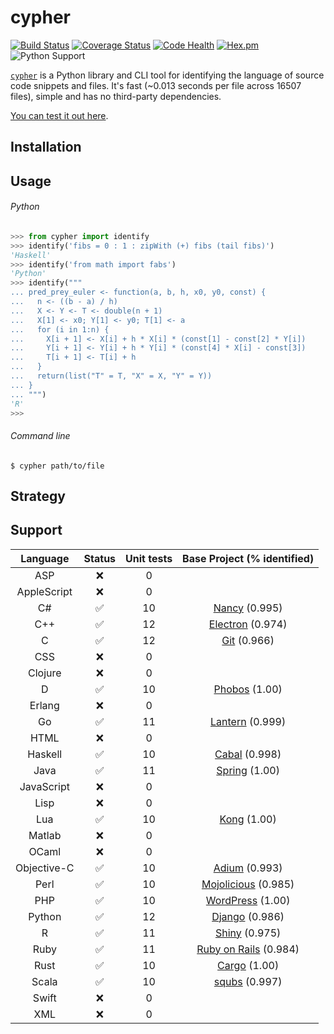 # cypher

[![Build Status](https://travis-ci.org/jdkato/cypher.svg?branch=master)](https://travis-ci.org/jdkato/cypher) [![Coverage Status](https://coveralls.io/repos/github/jdkato/cypher/badge.svg?branch=master)](https://coveralls.io/github/jdkato/cypher?branch=master) [![Code Health](https://landscape.io/github/jdkato/cypher/master/landscape.svg?style=flat)](https://landscape.io/github/jdkato/cypher/master) [![Hex.pm](https://img.shields.io/hexpm/l/plug.svg?maxAge=2592000)](https://github.com/jdkato/cypher/blob/master/LICENSE.txt) ![Python Support](https://img.shields.io/badge/python-2.7,3.4,3.5-blue.svg)

[`cypher`](https://en.wikipedia.org/wiki/Cypher_(Marvel_Comics)) is a Python library and CLI tool for identifying the language of source code snippets and files. It's fast (~0.013 seconds per file across 16507 files), simple and has no third-party dependencies.

[You can test it out here](http://jdkato.github.io/cypher/).

## Installation

## Usage

###### Python

```python
>>> from cypher import identify
>>> identify('fibs = 0 : 1 : zipWith (+) fibs (tail fibs)')
'Haskell'
>>> identify('from math import fabs')
'Python'
>>> identify("""
... pred_prey_euler <- function(a, b, h, x0, y0, const) {
...   n <- ((b - a) / h)
...   X <- Y <- T <- double(n + 1)
...   X[1] <- x0; Y[1] <- y0; T[1] <- a
...   for (i in 1:n) {
...     X[i + 1] <- X[i] + h * X[i] * (const[1] - const[2] * Y[i])
...     Y[i + 1] <- Y[i] + h * Y[i] * (const[4] * X[i] - const[3])
...     T[i + 1] <- T[i] + h
...   }
...   return(list("T" = T, "X" = X, "Y" = Y))
... }
... """)
'R'
>>>
```

###### Command line

```
$ cypher path/to/file
```

## Strategy

## Support

|   Language    |       Status          |      Unit tests   | Base Project (% identified)   |
|:-----------:  |:------------------:   |:---------------:  |:---------------------------:  |
|     ASP       |         :x:           |        0          |                               |
| AppleScript   |         :x:           |        0          |                               |
|      C#       | :white_check_mark:    |        10         | [Nancy](https://github.com/NancyFx/Nancy.git) (0.995)                             |
|     C++       | :white_check_mark:    |        12         | [Electron](https://github.com/apple/swift) (0.974)          |
|      C        | :white_check_mark:    |        12         | [Git](https://github.com/git/git) (0.966)            |
|     CSS       |         :x:           |        0          |                               |
|   Clojure     |         :x:           |        0          |                               |
|      D        | :white_check_mark:    |        10         | [Phobos](https://github.com/dlang/phobos.git) (1.00)               |
|    Erlang     |         :x:           |        0          |                               |
|      Go       | :white_check_mark:    |        11         | [Lantern](https://github.com/getlantern/lantern.git) (0.999)                              |
|     HTML      |         :x:           |        0          |                               |
|   Haskell     | :white_check_mark:    |        10         | [Cabal](https://github.com/haskell/cabal) (0.998)          |
|     Java      | :white_check_mark:    |        11         | [Spring](https://github.com/spring-projects/spring-framework.git) (1.00)                              |
|  JavaScript   |         :x:           |        0          |                               |
|     Lisp      |         :x:           |        0          |                               |
|     Lua       | :white_check_mark:    |        10         | [Kong](https://github.com/Mashape/kong) (1.00)                              |
|    Matlab     |         :x:           |        0          |                               |
|    OCaml      |         :x:           |        0          |                               |
| Objective-C   | :white_check_mark:    |        10         | [Adium](https://github.com/adium/adium.git) (0.993)                             |
|     Perl      | :white_check_mark:    |        10         | [Mojolicious](https://github.com/kraih/mojo) (0.985)                          |
|     PHP       | :white_check_mark:    |        10         | [WordPress](https://github.com/WordPress/WordPress) (1.00) |
|    Python     | :white_check_mark:    |        12         | [Django](https://github.com/django/django) (0.986)            |
|      R        | :white_check_mark:    |        11         | [Shiny](https://github.com/rstudio/shiny) (0.975)             |
|     Ruby      | :white_check_mark:    |        11         | [Ruby on Rails](https://github.com/rails/rails) (0.984)          |
|     Rust      | :white_check_mark:    |        10         | [Cargo](https://github.com/rust-lang/cargo.git) (1.00)    |
|    Scala      | :white_check_mark:    |        10         | [squbs](https://github.com/paypal/squbs.git) (0.997)                       |
|    Swift      |         :x:           |        0          |                               |
|     XML       |         :x:           |        0          |                               |
